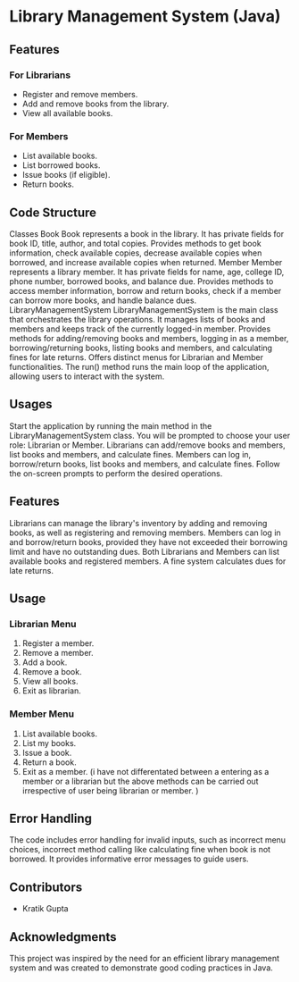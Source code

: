 # Library Management System (Java)

## Features

### For Librarians

- Register and remove members.
- Add and remove books from the library.
- View all available books.

### For Members

- List available books.
- List borrowed books.
- Issue books (if eligible).
- Return books.

## Code Structure

Classes
Book
Book represents a book in the library.
It has private fields for book ID, title, author, and total copies.
Provides methods to get book information, check available copies, decrease available copies when borrowed, and increase available copies when returned.
Member
Member represents a library member.
It has private fields for name, age, college ID, phone number, borrowed books, and balance due.
Provides methods to access member information, borrow and return books, check if a member can borrow more books, and handle balance dues.
LibraryManagementSystem
LibraryManagementSystem is the main class that orchestrates the library operations.
It manages lists of books and members and keeps track of the currently logged-in member.
Provides methods for adding/removing books and members, logging in as a member, borrowing/returning books, listing books and members, and calculating fines for late returns.
Offers distinct menus for Librarian and Member functionalities.
The run() method runs the main loop of the application, allowing users to interact with the system.

## Usages

Start the application by running the main method in the LibraryManagementSystem class.
You will be prompted to choose your user role: Librarian or Member.
Librarians can add/remove books and members, list books and members, and calculate fines.
Members can log in, borrow/return books, list books and members, and calculate fines.
Follow the on-screen prompts to perform the desired operations.

## Features

Librarians can manage the library's inventory by adding and removing books, as well as registering and removing members.
Members can log in and borrow/return books, provided they have not exceeded their borrowing limit and have no outstanding dues.
Both Librarians and Members can list available books and registered members.
A fine system calculates dues for late returns.

## Usage

### Librarian Menu

1. Register a member.
2. Remove a member.
3. Add a book.
4. Remove a book.
5. View all books.
6. Exit as librarian.

### Member Menu

1. List available books.
2. List my books.
3. Issue a book.
4. Return a book.
5. Exit as a member.
   (i have not differentated between a entering as a member or a librarian but the above methods can be carried out irrespective of user being librarian or member. )

## Error Handling

The code includes error handling for invalid inputs, such as incorrect menu choices, incorrect method calling like calculating fine when book is not borrowed. It provides informative error messages to guide users.

## Contributors

- Kratik Gupta

## Acknowledgments

This project was inspired by the need for an efficient library management system and was created to demonstrate good coding practices in Java.
